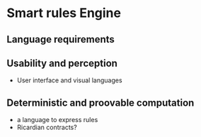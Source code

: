 # Smart rules Engine
## Language requirements
## Usability and perception

- User interface and visual languages

## Deterministic and proovable computation


- a language to express rules
- Ricardian contracts?



